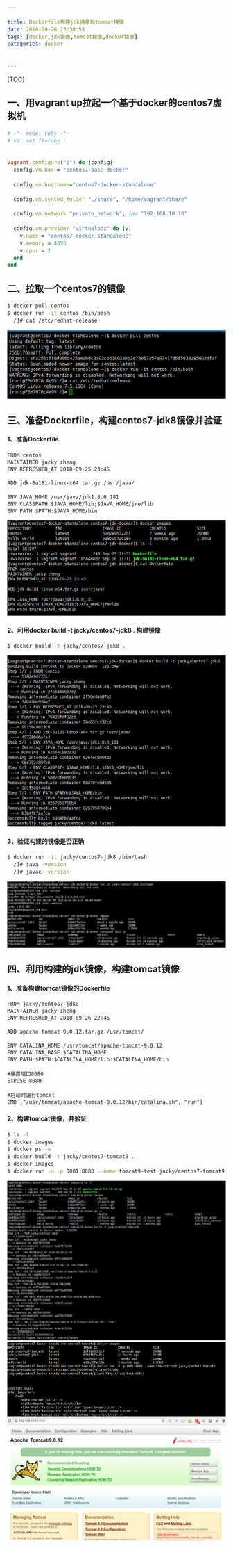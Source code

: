 ```yaml
---

title: Dockerfile构建jdk镜像和tomcat镜像
date: 2018-09-26 23:30:53
tags: [docker,jdk镜像,tomcat镜像,docker镜像]
categories: docker


---
```


[TOC]

## 一、用vagrant up拉起一个基于docker的centos7虚拟机

``` ruby
# -*- mode: ruby -*-
# vi: set ft=ruby :


Vagrant.configure("2") do |config|
  config.vm.box = "centos7-base-docker"

  config.vm.hostname="centos7-docker-standalone"

  config.vm.synced_folder "./share", "/home/vagrant/share"

  config.vm.network "private_network", ip: "192.168.10.10"

  config.vm.provider "virtualbox" do |v|
	v.name = "centos7-docker-standalone"
	v.memory = 4096
	v.cpus = 2
  end
end
```

## 二、拉取一个centos7的镜像
``` sh
$ docker pull centos
$ docker run -it centos /bin/bash
  /]# cat /etc/redhat-release
```

![pull-centos7-images            ][1]

## 三、准备Dockerfile，构建centos7-jdk8镜像并验证
#### 1、准备Dockerfile
``` docker
FROM centos
MAINTAINER jacky zheng
ENV REFRESHED_AT 2018-09-25 23:45

ADD jdk-8u181-linux-x64.tar.gz /usr/java/

ENV JAVA_HOME /usr/java/jdk1.8.0_181
ENV CLASSPATH $JAVA_HOME/lib;$JAVA_HOME/jre/lib
ENV PATH $PATH:$JAVA_HOME/bin
```

![prepare-centos7-jdk8-dockerfile][2]

#### 2、利用docker build -t jacky/centos7-jdk8 . 构建镜像
``` sh
$ docker build -t jacky/centos7-jdk8 .
```

![build-centos7-jdk8-image       ][3]


#### 3、验证构建的镜像是否正确
``` sh
$ docker run -it jacky/centos7-jdk8 /bin/bash
  /]# java -version
  /]# javac -version
```

![run-a-centos7-jdk8-container   ][4]


## 四、利用构建的jdk镜像，构建tomcat镜像
#### 1、准备构建tomcat镜像的Dockerfile
``` docker
FROM jacky/centos7-jdk8
MAINTAINER jacky zheng 
ENV REFRESHED_AT 2018-09-26 22:45

ADD apache-tomcat-9.0.12.tar.gz /usr/tomcat/

ENV CATALINA_HOME /usr/tomcat/apache-tomcat-9.0.12
ENV CATALINA_BASE $CATALINA_HOME
ENV PATH $PATH:$CATALINA_HOME/lib:$CATALINA_HOME/bin

#暴露端口8080
EXPOSE 8080

#启动时运行tomcat
CMD ["/usr/tomcat/apache-tomcat-9.0.12/bin/catalina.sh", "run"]

```

#### 2、构建tomcat镜像，并验证
``` sh
$ ls -l
$ docker images
$ docker ps -a
$ docker build -t jacky/centos7-tomcat9 .
$ docker images
$ docker run -d -p 8081:8080 --name tomcat9-test jacky/centos7-tomcat9
```

![build-centos7-tomcat9-image    ][5]
![run-a-centos7-tomcat9-container][6]
![test-tomcat9                   ][7]


 [1]: create-jdk-docker-image/pull-centos7-images.png
 [2]: create-jdk-docker-image/prepare-centos7-jdk8-dockerfile.png
 [3]: create-jdk-docker-image/build-centos7-jdk8-image.png
 [4]: create-jdk-docker-image/run-a-centos7-jdk8-container.png
 [5]: create-jdk-docker-image/build-centos7-tomcat9-image.png
 [6]: create-jdk-docker-image/run-a-centos7-tomcat9-container.png
 [7]: create-jdk-docker-image/test-tomcat9.png










